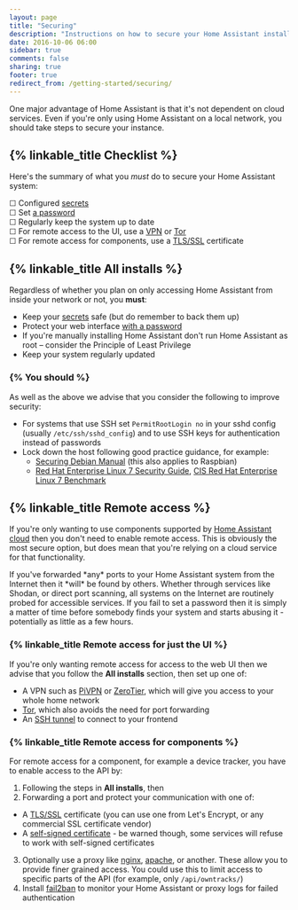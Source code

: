 ```yaml
---
layout: page
title: "Securing"
description: "Instructions on how to secure your Home Assistant installation."
date: 2016-10-06 06:00
sidebar: true
comments: false
sharing: true
footer: true
redirect_from: /getting-started/securing/
---
```


One major advantage of Home Assistant is that it's not dependent on cloud services. Even if you're only using Home Assistant on a local network, you should take steps to secure your instance.

## {% linkable_title Checklist %}

Here's the summary of what you *must* do to secure your Home Assistant system:

&#9744; Configured [secrets](/topics/secrets/)  
&#9744; Set [a password](/getting-started/basic/#password-protecting-the-web-interface)  
&#9744; Regularly keep the system up to date  
&#9744; For remote access to the UI, use a [VPN](http://www.pivpn.io/) or [Tor](/docs/ecosystem/tor/)  
&#9744; For remote access for components, use a [TLS/SSL](/docs/ecosystem/certificates/lets_encrypt/) certificate  

## {% linkable_title All installs %}

Regardless of whether you plan on only accessing Home Assistant from inside your network or not, you **must**:

- Keep your [secrets](/topics/secrets/) safe (but do remember to back them up)
- Protect your web interface [with a password](/getting-started/basic/#password-protecting-the-web-interface)
- If you're manually installing Home Assistant don't run Home Assistant as root – consider the Principle of Least Privilege
- Keep your system regularly updated

### {% You should %}

As well as the above we advise that you consider the following to improve security:

- For systems that use SSH set `PermitRootLogin no` in your sshd config (usually `/etc/ssh/sshd_config`) and to use SSH keys for authentication instead of passwords 
- Lock down the host following good practice guidance, for example:
  * [Securing Debian Manual](https://www.debian.org/doc/manuals/securing-debian-howto/index.en.html) (this also applies to Raspbian)
  * [Red Hat Enterprise Linux 7 Security Guide](https://access.redhat.com/documentation/en-US/Red_Hat_Enterprise_Linux/7/pdf/Security_Guide/Red_Hat_Enterprise_Linux-7-Security_Guide-en-US.pdf), [CIS Red Hat Enterprise Linux 7 Benchmark](https://benchmarks.cisecurity.org/tools2/linux/CIS_Red_Hat_Enterprise_Linux_7_Benchmark_v1.0.0.pdf)

## {% linkable_title Remote access %}

If you're only wanting to use components supported by [Home Assistant cloud](/cloud/) then you don't need to enable remote access. This is obviously the most secure option, but does mean that you're relying on a cloud service for that functionality.

<p class='note warning'>
  If you've forwarded *any* ports to your Home Assistant system from the Internet then it *will* be found by others. Whether through services like Shodan, or direct port scanning, all systems on the Internet are routinely probed for accessible services. If you fail to set a password then it is simply a matter of time before somebody finds your system and starts abusing it - potentially as little as a few hours.
</p>

### {% linkable_title Remote access for just the UI %}

If you're only wanting remote access for access to the web UI then we advise that you follow the **All installs** section, then set up one of:

- A VPN such as [PiVPN](http://www.pivpn.io/) or [ZeroTier](https://www.zerotier.com/), which will give you access to your whole home network
- [Tor](/docs/ecosystem/tor/), which also avoids the need for port forwarding
- An [SSH tunnel](/blog/2017/11/02/secure-shell-tunnel/) to connect to your frontend

### {% linkable_title Remote access for components %}

For remote access for a component, for example a device tracker, you have to enable access to the API by:

1. Following the steps in **All installs**, then
2. Forwarding a port and protect your communication with one of:
  * A [TLS/SSL](/docs/ecosystem/certificates/lets_encrypt/) certificate (you can use one from Let's Encrypt, or any commercial SSL certificate vendor)
  * A [self-signed certificate](/cookbook/tls_self_signed_certificate/) - be warned though, some services will refuse to work with self-signed certificates
3. Optionally use a proxy like [nginx](/docs/ecosystem/nginx/), [apache](/cookbook/apache_configuration/), or another. These allow you to provide finer grained access. You could use this to limit access to specific parts of the API (for example, only `/api/owntracks/`)
4. Install [fail2ban](https://www.fail2ban.org/wiki/index.php/Main_Page) to monitor your Home Assistant or proxy logs for failed authentication
